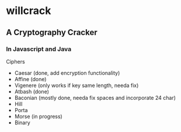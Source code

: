 # willcrack
## A Cryptography Cracker

### In Javascript and Java

Ciphers
- Caesar (done, add encryption functionality)
- Affine (done)
- Vigenere (only works if key same length, needa fix)
- Atbash (done)
- Baconian (mostly done, needa fix spaces and incorporate 24 char)
- Hill
- Porta
- Morse (in progress)
- Binary
